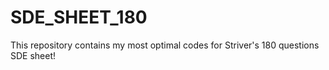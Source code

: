 # SDE_SHEET_180
This repository contains my most optimal codes for Striver's 180 questions SDE sheet! 

